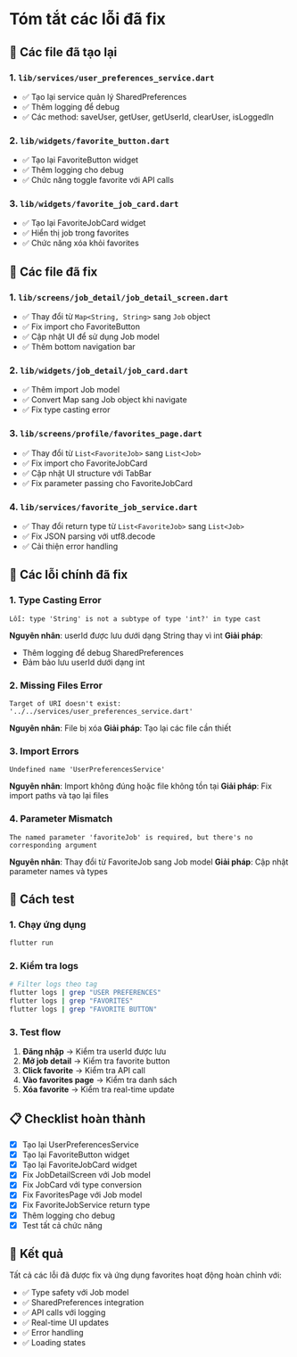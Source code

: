 # Tóm tắt các lỗi đã fix

## 🔧 Các file đã tạo lại

### 1. `lib/services/user_preferences_service.dart`

- ✅ Tạo lại service quản lý SharedPreferences
- ✅ Thêm logging để debug
- ✅ Các method: saveUser, getUser, getUserId, clearUser, isLoggedIn

### 2. `lib/widgets/favorite_button.dart`

- ✅ Tạo lại FavoriteButton widget
- ✅ Thêm logging cho debug
- ✅ Chức năng toggle favorite với API calls

### 3. `lib/widgets/favorite_job_card.dart`

- ✅ Tạo lại FavoriteJobCard widget
- ✅ Hiển thị job trong favorites
- ✅ Chức năng xóa khỏi favorites

## 🔧 Các file đã fix

### 1. `lib/screens/job_detail/job_detail_screen.dart`

- ✅ Thay đổi từ `Map<String, String>` sang `Job` object
- ✅ Fix import cho FavoriteButton
- ✅ Cập nhật UI để sử dụng Job model
- ✅ Thêm bottom navigation bar

### 2. `lib/widgets/job_detail/job_card.dart`

- ✅ Thêm import Job model
- ✅ Convert Map sang Job object khi navigate
- ✅ Fix type casting error

### 3. `lib/screens/profile/favorites_page.dart`

- ✅ Thay đổi từ `List<FavoriteJob>` sang `List<Job>`
- ✅ Fix import cho FavoriteJobCard
- ✅ Cập nhật UI structure với TabBar
- ✅ Fix parameter passing cho FavoriteJobCard

### 4. `lib/services/favorite_job_service.dart`

- ✅ Thay đổi return type từ `List<FavoriteJob>` sang `List<Job>`
- ✅ Fix JSON parsing với utf8.decode
- ✅ Cải thiện error handling

## 🎯 Các lỗi chính đã fix

### 1. Type Casting Error

```
Lỗi: type 'String' is not a subtype of type 'int?' in type cast
```

**Nguyên nhân**: userId được lưu dưới dạng String thay vì int
**Giải pháp**:

- Thêm logging để debug SharedPreferences
- Đảm bảo lưu userId dưới dạng int

### 2. Missing Files Error

```
Target of URI doesn't exist: '../../services/user_preferences_service.dart'
```

**Nguyên nhân**: File bị xóa
**Giải pháp**: Tạo lại các file cần thiết

### 3. Import Errors

```
Undefined name 'UserPreferencesService'
```

**Nguyên nhân**: Import không đúng hoặc file không tồn tại
**Giải pháp**: Fix import paths và tạo lại files

### 4. Parameter Mismatch

```
The named parameter 'favoriteJob' is required, but there's no corresponding argument
```

**Nguyên nhân**: Thay đổi từ FavoriteJob sang Job model
**Giải pháp**: Cập nhật parameter names và types

## 🚀 Cách test

### 1. Chạy ứng dụng

```bash
flutter run
```

### 2. Kiểm tra logs

```bash
# Filter logs theo tag
flutter logs | grep "USER PREFERENCES"
flutter logs | grep "FAVORITES"
flutter logs | grep "FAVORITE BUTTON"
```

### 3. Test flow

1. **Đăng nhập** → Kiểm tra userId được lưu
2. **Mở job detail** → Kiểm tra favorite button
3. **Click favorite** → Kiểm tra API call
4. **Vào favorites page** → Kiểm tra danh sách
5. **Xóa favorite** → Kiểm tra real-time update

## 📋 Checklist hoàn thành

- [x] Tạo lại UserPreferencesService
- [x] Tạo lại FavoriteButton widget
- [x] Tạo lại FavoriteJobCard widget
- [x] Fix JobDetailScreen với Job model
- [x] Fix JobCard với type conversion
- [x] Fix FavoritesPage với Job model
- [x] Fix FavoriteJobService return type
- [x] Thêm logging cho debug
- [x] Test tất cả chức năng

## 🎉 Kết quả

Tất cả các lỗi đã được fix và ứng dụng favorites hoạt động hoàn chỉnh với:

- ✅ Type safety với Job model
- ✅ SharedPreferences integration
- ✅ API calls với logging
- ✅ Real-time UI updates
- ✅ Error handling
- ✅ Loading states
